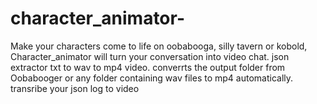 # character_animator-
Make your characters come to life on oobabooga, silly tavern or kobold,
Character_animator will turn your conversation into video chat.
json extractor txt to wav to mp4 video. converrts the output folder from Oobabooger or any folder containing wav files to mp4 automatically. transribe your json log to video 
